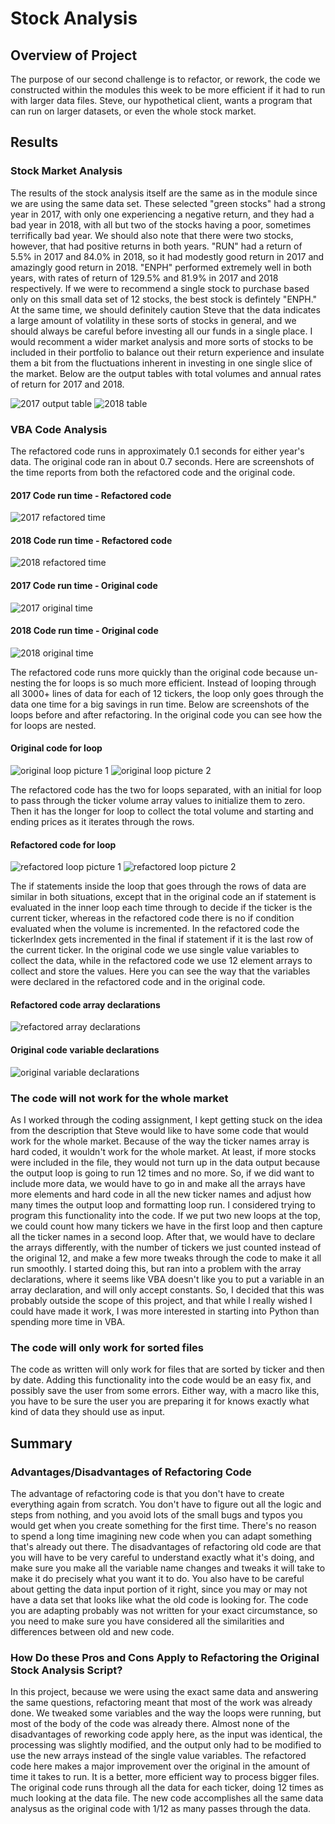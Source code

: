 # Stock Analysis

## Overview of Project

The purpose of our second challenge is to refactor, or rework, the code we constructed within the modules this week to be more efficient if it had to run with larger data files. Steve, our hypothetical client, wants a program that can run on larger datasets, or even the whole stock market. 

## Results

### Stock Market Analysis

The results of the stock analysis itself are the same as in the module since we are using the same data set.  These selected "green stocks" had a strong year in 2017, with only one experiencing a negative return, and they had a bad year in 2018, with all but two of the stocks having a poor, sometimes terrifically bad year.   We should also note that there were two stocks, however, that had positive returns in both years.  "RUN" had a return of 5.5% in 2017 and 84.0% in 2018, so it had modestly good return in 2017 and amazingly good return in 2018.  "ENPH" performed extremely well in both years, with rates of return of 129.5% and 81.9% in 2017 and 2018 respectively.  If we were to recommend a single stock to purchase based only on this small data set of 12 stocks, the best stock is defintely "ENPH." At the same time, we should definitely caution Steve that the data indicates a large amount of volatility in these sorts of stocks in general, and we should always be careful before investing all our funds in a single place.  I would recomment a wider market analysis and more sorts of stocks to be included in their portfolio to balance out their return experience and insulate them a bit from the fluctuations inherent in investing in one single slice of the market. Below are the output tables with total volumes and annual rates of return for 2017 and 2018.

![2017 output table](https://github.com/mgsrichard/stock-analysis/blob/main/2017%20Data%20Output.png)
![2018 table](https://github.com/mgsrichard/stock-analysis/blob/main/2018%20Data%20Output.png)

### VBA Code Analysis

The refactored code runs in approximately 0.1 seconds for either year's data. The original code ran in about 0.7 seconds. Here are screenshots of the time reports from both the refactored code and the original code.


#### 2017 Code run time - Refactored code
![2017 refactored time](https://github.com/mgsrichard/stock-analysis/blob/main/VBA_Challenge_2017.png)
#### 2018 Code run time - Refactored code
![2018 refactored time](https://github.com/mgsrichard/stock-analysis/blob/main/VBA_Challenge_2018.png)
#### 2017 Code run time - Original code
![2017 original time](https://github.com/mgsrichard/stock-analysis/blob/main/2017%20original%20time.png)
#### 2018 Code run time - Original code
![2018 original time](https://github.com/mgsrichard/stock-analysis/blob/main/2018%20original%20time.png)


The refactored code runs more quickly than the original code because un-nesting the for loops is so much more efficient. Instead of looping through all 3000+ lines of data for each of 12 tickers, the loop only goes through the data one time for a big savings in run time. Below are screenshots of the loops before and after refactoring. In the original code you can see how the for loops are nested.

#### Original code for loop
![original loop picture 1](https://github.com/mgsrichard/stock-analysis/blob/main/Original%20Code%20nested%20loop%201.png)
![original loop picture 2](https://github.com/mgsrichard/stock-analysis/blob/main/Orig_code_nested_loop2.png)

The refactored code has the two for loops separated, with an initial for loop to pass through the ticker volume array values to initialize them to zero. Then it has the longer for loop to collect the total volume and starting and ending prices as it iterates through the rows.  

#### Refactored code for loop
![refactored loop picture 1](https://github.com/mgsrichard/stock-analysis/blob/main/Refactored%20code%20loops%201.png)
![refactored loop picture 2](https://github.com/mgsrichard/stock-analysis/blob/main/Refactored%20Code%20Loops%202.png)


The if statements inside the loop that goes through the rows of data are similar in both situations, except that in the original code an if statement is evaluated in the inner loop each time through to decide if the ticker is the current ticker, whereas in the refactored code there is no if condition evaluated when the volume is incremented.  In the refactored code the  tickerIndex gets incremented in the final if statement if it is the last row of the current ticker. In the original code we use single value variables to collect the data, while in the refactored code we use 12 element arrays to collect and store the values. Here you can see the way that the variables were declared in the refactored code and in the original code.

#### Refactored code array declarations
![refactored array declarations](https://github.com/mgsrichard/stock-analysis/blob/main/refactored%20code%20array%20declarations.png)

#### Original code variable declarations
![original variable declarations](https://github.com/mgsrichard/stock-analysis/blob/main/original%20code%20variable%20declarations.png)


### The code will not work for the whole market

As I worked through the coding assignment, I kept getting stuck on the idea from the description that Steve would like to have some code that would work for the whole market.  Because of the way the ticker names array is hard coded, it wouldn't work for the whole market. At least, if more stocks were included in the file, they would not turn up in the data output because the output loop is going to run 12 times and no more.  So, if we did want to include more data, we would have to go in and make all the arrays have more elements and hard code in all the new ticker names and adjust how many times the output loop and formatting loop run.  I considered trying to program this functionality into the code. If we put two new loops at the top, we could count how many tickers we have in the first loop and then capture all the ticker names in a second loop. After that, we would have to declare the arrays differently, with the number of tickers we just counted instead of the original 12, and make a few more tweaks through the code to make it all run smoothly.  I started doing this, but ran into a problem with the array declarations, where it seems like VBA doesn't like you to put a variable in an array declaration, and will only accept constants. So, I decided that this was probably outside the scope of this project, and that while I really wished I could have made it work, I was more interested in starting into Python than spending more time in VBA. 

### The code will only work for sorted files

The code as written will only work for files that are sorted by ticker and then by date. Adding this functionality into the code would be an easy fix, and possibly save the user from some errors.  Either way, with a macro like this, you have to be sure the user you are preparing it for knows exactly what kind of data they should use as input. 


## Summary

### Advantages/Disadvantages of Refactoring Code

The advantage of refactoring code is that you don't have to create everything again from scratch. You don't have to figure out all the logic and steps from nothing, and you avoid lots of the small bugs and typos you would get when you create something for the first time.  There's no reason to spend a long time imagining new code when you can adapt something that's already out there. The disadvantages of refactoring old code are that you will have to be very careful to understand exactly what it's doing, and make sure you make all the variable name changes and tweaks it will take to make it do precisely what you want it to do. You also have to be careful about getting the data input portion of it right, since you may or may not have a data set that looks like what the old code is looking for.  The code you are adapting probably was not written for your exact circumstance, so you need to make sure you have considered all the similarities and differences between old and new code.

### How Do these Pros and Cons Apply to Refactoring the Original Stock Analysis Script?

In this project, because we were using the exact same data and answering the same questions, refactoring meant that most of the work was already done.  We tweaked some variables and the way the loops were running, but most of the body of the code was already there.  Almost none of the disadvantages of reworking code apply here, as the input was identical, the processing was slightly modified, and the output only had to be modified to use the new arrays instead of the single value variables. The refactored code here makes a major improvement over the original in the amount of time it takes to run.  It is a better, more efficient way to process bigger files. The original code runs through all the data for each ticker, doing 12 times as much looking at the data file.  The new code accomplishes all the same data analysus as the original code with 1/12 as many passes through the data.
